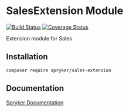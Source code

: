 # SalesExtension Module
[![Build Status](https://travis-ci.org/spryker/sales-extension.svg)](https://travis-ci.org/spryker/sales-extension)
[![Coverage Status](https://coveralls.io/repos/github/spryker/sales-extension/badge.svg)](https://coveralls.io/github/spryker/sales-extension)

Extension module for Sales

## Installation

```
composer require spryker/sales-extension
```

## Documentation

[Spryker Documentation](https://academy.spryker.com/developing_with_spryker/module_guide/modules.html)
